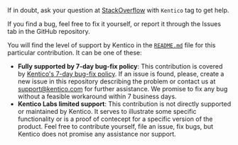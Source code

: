 If in doubt, ask your question at [StackOverflow](https://stackoverflow.com) with `Kentico` tag to get help.

If you find a bug, feel free to fix it yourself, or report it through the Issues tab in the GitHub repository.

You will find the level of support by Kentico in the [`README.md`](./README.md) file for this particular contribution. It can be one of these:

* __Fully supported by 7-day bug-fix policy__: This contribution is covered by [Kentico's 7-day bug-fix policy](https://www.kentico.com/platforms/kentico-xperience-13/roadmap/product-support-lifecycle). If an issue is found, please, create a new issue in this repository describing the problem or contact us at [support@kentico.com](mailto:support@kentico.com) for further assistance. We promise to fix any bug without a feasible workaround within 7 business days.
* __Kentico Labs limited support__: This contribution is not directly supported or maintained by Kentico. It serves to illustrate some specific functionality or is a proof of contecept for a specific version of the product. Feel free to contribute yourself, file an issue, fix bugs, but Kentico does not promise any assistance nor support.
